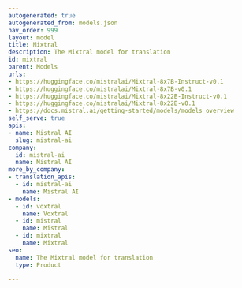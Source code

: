 ```yaml
---
autogenerated: true
autogenerated_from: models.json
nav_order: 999
layout: model
title: Mixtral
description: The Mixtral model for translation
id: mixtral
parent: Models
urls:
- https://huggingface.co/mistralai/Mixtral-8x7B-Instruct-v0.1
- https://huggingface.co/mistralai/Mixtral-8x7B-v0.1
- https://huggingface.co/mistralai/Mixtral-8x22B-Instruct-v0.1
- https://huggingface.co/mistralai/Mixtral-8x22B-v0.1
- https://docs.mistral.ai/getting-started/models/models_overview
self_serve: true
apis:
- name: Mistral AI
  slug: mistral-ai
company:
  id: mistral-ai
  name: Mistral AI
more_by_company:
- translation_apis:
  - id: mistral-ai
    name: Mistral AI
- models:
  - id: voxtral
    name: Voxtral
  - id: mistral
    name: Mistral
  - id: mixtral
    name: Mixtral
seo:
  name: The Mixtral model for translation
  type: Product

---
```


